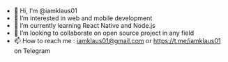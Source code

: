 - 👋 Hi, I’m @iamklaus01
- 👀 I’m interested in web and mobile development
- 🌱 I’m currently learning React Native and Node.js
- 💞️ I’m looking to collaborate on open source project in any field
- 📫 How to reach me : iamklaus01@gmail.com or https://t.me/iamklaus01 on Telegram

<!---
iamklaus01/iamklaus01 is a ✨ special ✨ repository because its `README.md` (this file) appears on your GitHub profile.
You can click the Preview link to take a look at your changes.
--->

